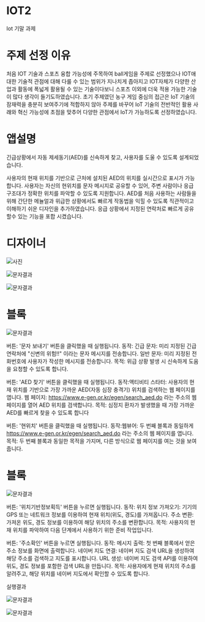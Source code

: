 # IOT2
Iot 기말 과제


# 주제 선정 이유

처음 IOT 기술과 스포츠 융합 가능성에 주목하여 ball게임을 주제로 선정했으나 IOT애 대한 기술적 관점에 대해 다룰 수 있는 범위가 지나치게 좁아지고 IOT자체가 다양한 산업과 활동에 폭넓게 활용될 수 있는 기술이다보니 스포츠 이외에 더욱 적용 가능한 기술이 많다 생각이 들기도하였습니다. 
초기 주제였던 농구 게임 중심의 접근은 IoT 기술의 잠재력을 충분히 보여주기에 적합하지 않아 주제를 바꾸어 IoT 기술의 전반적인 활용 사럐와 혁신 가능성에 초점을 맞추어 다양한 관점에서 IoT가 가능하도록 선정하였습니다.



# 앱설명

긴급상황에서 자동 제세동기(AED)를 신속하게 찾고, 사용자를 도울 수 있도록 설계되었습니다.

사용자의 현재 위치를 기반으로 근처에 설치된 AED의 위치를 실시간으로 표시가 가능합니다.
사용자는 자신의 현위치를 문자 메시지로 공유할 수 있어, 주변 사람이나 응급 구조대가 정확한 위치를 파악할 수 있도록 지원합니다.
AED를 처음 사용하는 사람들을 위해 간단한 메뉼얼과 위급한 상황에서도 빠르게 작동법을 익힐 수 있도록 직관적이고 이해하기 쉬운 디자인을 추가하였습니다.
응급 상황에서 지정된 연락처로 빠르게 공유 할수 있는 기능을 포합 시켰습니다.

 

# 디자이너

![사진](https://github.com/Jihanyu117/IOT2/blob/main/AED%20%EB%94%94%EC%9E%90%EC%9D%B4%EB%84%88.jpg)

![문자결과](https://github.com/Jihanyu117/IOT2/blob/main/AED%20%EC%BB%B4%ED%8F%AC%EB%84%8C%ED%8A%B8.png)

![문자결과](https://github.com/Jihanyu117/IOT2/blob/main/AED%20%EC%BB%B4%ED%8F%AC%EB%84%8C%ED%8A%B8.png)

# 블록 

![문자결과](https://github.com/Jihanyu117/IOT2/blob/main/AED-1.png)

버튼: '문자 보내기' 버튼을 클릭했을 때 실행됩니다.
동작:
긴급 문자: 미리 지정된 긴급 연락처에 "신변의 위험!!" 이라는 문자 메시지를 전송합니다.
일반 문자: 미리 지정된 전화번호에 사용자가 작성한 메시지를 전송합니다.
목적: 위급 상황 발생 시 신속하게 도움을 요청할 수 있도록 합니다.

버튼: 'AED 찾기' 버튼을 클릭했을 때 실행됩니다.
동작:액티비티 스타터: 사용자의 현재 위치를 기반으로 가장 가까운 AED(자동 심장 충격기) 위치를 검색하는 웹 페이지를 엽니다.
웹 페이지: https://www.e-gen.or.kr/egen/search_aed.do 
라는 주소의 웹 페이지를 열어 AED 위치를 검색합니다.
목적: 심정지 환자가 발생했을 때 가장 가까운 AED를 빠르게 찾을 수 있도록 합니다

버튼: '현위치' 버튼을 클릭했을 때 실행됩니다.
동작:웹뷰어: 두 번째 블록과 동일하게 https://www.e-gen.or.kr/egen/search_aed.do 
라는 주소의 웹 페이지를 엽니다.
목적: 두 번째 블록과 동일한 목적을 가지며, 다른 방식으로 웹 페이지를 여는 것을 보여줍니다.

# 블록

![문자결과](https://github.com/Jihanyu117/IOT2/blob/main/AED-2.jpg)

버튼: '위치기반정보획득' 버튼을 누르면 실행됩니다.
동작:
위치 정보 가져오기: 기기의 GPS 또는 네트워크 정보를 이용하여 현재 위치(위도, 경도)를 가져옵니다.
주소 변환: 가져온 위도, 경도 정보를 이용하여 해당 위치의 주소를 변환합니다.
목적: 사용자의 현재 위치를 파악하여 다음 단계에서 사용하기 위한 준비 작업입니다.

버튼: '주소확인' 버튼을 누르면 실행됩니다.
동작:
메시지 출력: 첫 번째 블록에서 얻은 주소 정보를 화면에 출력합니다.
네이버 지도 연결: 네이버 지도 검색 URL을 생성하여 해당 주소를 검색하고 지도를 표시합니다.
URL 생성: 네이버 지도 검색 API를 이용하여 위도, 경도 정보를 포함한 검색 URL을 만듭니다.
목적: 사용자에게 현재 위치의 주소를 알려주고, 해당 위치를 네이버 지도에서 확인할 수 있도록 합니다.

실행결과

![문자결과](https://github.com/Jihanyu117/IOT2/blob/main/AED%20%EB%AC%B8%EC%9E%90%20%EA%B2%B0%EA%B3%BC%EA%B0%92.jpg)

![문자결과](https://github.com/Jihanyu117/IOT2/blob/main/AED%20%EA%B3%B5%EC%9C%A0%20%EA%B2%B0%EA%B3%BC%EA%B0%92.jpg)


